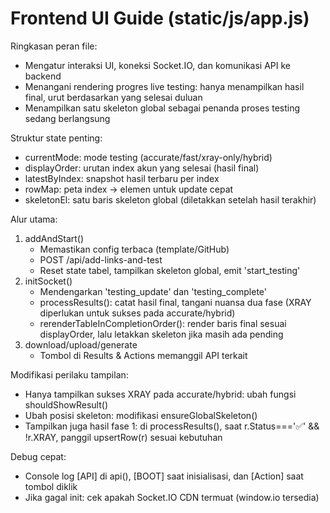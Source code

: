 # Frontend UI Guide (static/js/app.js)

Ringkasan peran file:
- Mengatur interaksi UI, koneksi Socket.IO, dan komunikasi API ke backend
- Menangani rendering progres live testing: hanya menampilkan hasil final, urut berdasarkan yang selesai duluan
- Menampilkan satu skeleton global sebagai penanda proses testing sedang berlangsung

Struktur state penting:
- currentMode: mode testing (accurate/fast/xray-only/hybrid)
- displayOrder: urutan index akun yang selesai (hasil final)
- latestByIndex: snapshot hasil terbaru per index
- rowMap: peta index -> elemen <tr> untuk update cepat
- skeletonEl: satu baris skeleton global (diletakkan setelah hasil terakhir)

Alur utama:
1) addAndStart()
   - Memastikan config terbaca (template/GitHub)
   - POST /api/add-links-and-test
   - Reset state tabel, tampilkan skeleton global, emit 'start_testing'
2) initSocket()
   - Mendengarkan 'testing_update' dan 'testing_complete'
   - processResults(): catat hasil final, tangani nuansa dua fase (XRAY diperlukan untuk sukses pada accurate/hybrid)
   - rerenderTableInCompletionOrder(): render baris final sesuai displayOrder, lalu letakkan skeleton jika masih ada pending
3) download/upload/generate
   - Tombol di Results & Actions memanggil API terkait

Modifikasi perilaku tampilan:
- Hanya tampilkan sukses XRAY pada accurate/hybrid: ubah fungsi shouldShowResult()
- Ubah posisi skeleton: modifikasi ensureGlobalSkeleton()
- Tampilkan juga hasil fase 1: di processResults(), saat r.Status==='✅' && !r.XRAY, panggil upsertRow(r) sesuai kebutuhan

Debug cepat:
- Console log [API] di api(), [BOOT] saat inisialisasi, dan [Action] saat tombol diklik
- Jika gagal init: cek apakah Socket.IO CDN termuat (window.io tersedia)